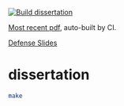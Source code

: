 [![Build dissertation](https://github.com/cderici/dissertation/actions/workflows/build.yml/badge.svg)](https://github.com/cderici/dissertation/actions/workflows/build.yml)

[Most recent pdf](https://github.com/cderici/dissertation/releases/download/latest-pdf/thesis.pdf), auto-built by CI.

[Defense Slides](https://github.com/cderici/dissertation/blob/main/dissertation-defense.pdf)

# dissertation

```sh
make
```

